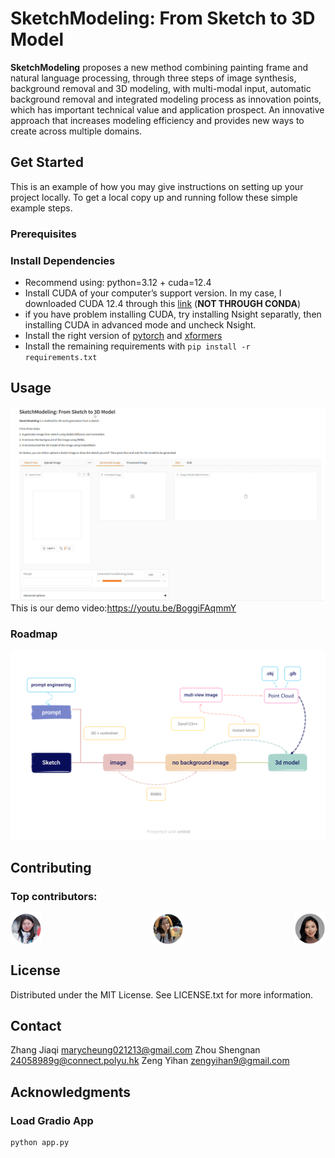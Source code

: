 # SketchModeling: From Sketch to 3D Model
**SketchModeling** proposes a new method combining painting frame and natural language processing, through three steps of image synthesis, background removal and 3D modeling, with multi-modal input, automatic background removal and integrated modeling process as innovation points, which has important technical value and application prospect. An innovative approach that increases modeling efficiency and provides new ways to create across multiple domains.

## Get Started
This is an example of how you may give instructions on setting up your project locally. To get a local copy up and running follow these simple example steps.

### Prerequisites


### Install Dependencies
- Recommend using: python=3.12 + cuda=12.4
- Install CUDA of your computer’s support version. In my case, I downloaded CUDA 12.4 through this [link](https://developer.nvidia.com/cuda-12-4-0-download-archive) (**NOT THROUGH CONDA**)
- if you have problem installing CUDA, try installing Nsight separatly, then installing CUDA in advanced mode and uncheck Nsight.
- Install the right version of [pytorch](https://pytorch.org/) and [xformers](https://github.com/facebookresearch/xformers)
- Install the remaining requirements with `pip install -r requirements.txt`

## Usage
![Alt text](images/screenshot.png)
This is our demo video:https://youtu.be/BoggiFAqmmY

### Roadmap
![Alt text](images/roadmap.png)

## Contributing

### Top contributors:

<div style="display: flex; justify-content: space-between;">
  <img src="images/zjq1.png" alt="ZJQ Image" style="width: 10%;"/>
  <img src="images/zsn1.png" alt="ZSN Image" style="width: 10%;"/>
  <img src="images/zyh1.png" alt="ZYH Image" style="width: 10%;"/>
</div>

## License
Distributed under the MIT License. See LICENSE.txt for more information.

## Contact
Zhang Jiaqi marycheung021213@gmail.com
Zhou Shengnan 24058989g@connect.polyu.hk
Zeng Yihan zengyihan9@gmail.com

## Acknowledgments

### Load Gradio App
```sh
python app.py
```
